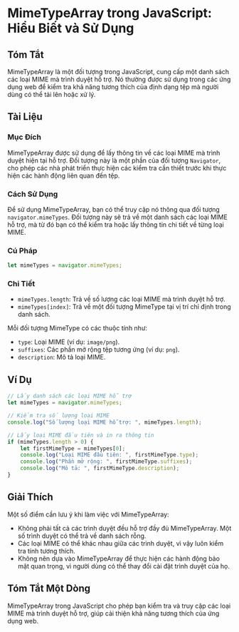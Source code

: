 <!--
Meta Description: # MimeTypeArray trong JavaScript: Hiểu Biết và Sử Dụng ## Tóm Tắt MimeTypeArray là một đối tượng trong JavaScript, cung cấp một danh sách các loại MIM...
Meta Keywords: các, loại, mime, mimetypes, mimetypearray
-->

# MimeTypeArray trong JavaScript: Hiểu Biết và Sử Dụng

## Tóm Tắt
MimeTypeArray là một đối tượng trong JavaScript, cung cấp một danh sách các loại MIME mà trình duyệt hỗ trợ. Nó thường được sử dụng trong các ứng dụng web để kiểm tra khả năng tương thích của định dạng tệp mà người dùng có thể tải lên hoặc xử lý.

## Tài Liệu
### Mục Đích
MimeTypeArray được sử dụng để lấy thông tin về các loại MIME mà trình duyệt hiện tại hỗ trợ. Đối tượng này là một phần của đối tượng `Navigator`, cho phép các nhà phát triển thực hiện các kiểm tra cần thiết trước khi thực hiện các hành động liên quan đến tệp.

### Cách Sử Dụng
Để sử dụng MimeTypeArray, bạn có thể truy cập nó thông qua đối tượng `navigator.mimeTypes`. Đối tượng này sẽ trả về một danh sách các loại MIME hỗ trợ, mà từ đó bạn có thể kiểm tra hoặc lấy thông tin chi tiết về từng loại MIME.

### Cú Pháp
```javascript
let mimeTypes = navigator.mimeTypes;
```

### Chi Tiết
- `mimeTypes.length`: Trả về số lượng các loại MIME mà trình duyệt hỗ trợ.
- `mimeTypes[index]`: Trả về một đối tượng MimeType tại vị trí chỉ định trong danh sách.

Mỗi đối tượng MimeType có các thuộc tính như:
- `type`: Loại MIME (ví dụ: `image/png`).
- `suffixes`: Các phần mở rộng tệp tương ứng (ví dụ: `png`).
- `description`: Mô tả loại MIME.

## Ví Dụ
```javascript
// Lấy danh sách các loại MIME hỗ trợ
let mimeTypes = navigator.mimeTypes;

// Kiểm tra số lượng loại MIME
console.log("Số lượng loại MIME hỗ trợ: ", mimeTypes.length);

// Lấy loại MIME đầu tiên và in ra thông tin
if (mimeTypes.length > 0) {
    let firstMimeType = mimeTypes[0];
    console.log("Loại MIME đầu tiên: ", firstMimeType.type);
    console.log("Phần mở rộng: ", firstMimeType.suffixes);
    console.log("Mô tả: ", firstMimeType.description);
}
```

## Giải Thích
Một số điểm cần lưu ý khi làm việc với MimeTypeArray:
- Không phải tất cả các trình duyệt đều hỗ trợ đầy đủ MimeTypeArray. Một số trình duyệt có thể trả về danh sách rỗng.
- Các loại MIME có thể khác nhau giữa các trình duyệt, vì vậy luôn kiểm tra tính tương thích.
- Không nên dựa vào MimeTypeArray để thực hiện các hành động bảo mật quan trọng, vì người dùng có thể thay đổi cài đặt trình duyệt của họ.

## Tóm Tắt Một Dòng
MimeTypeArray trong JavaScript cho phép bạn kiểm tra và truy cập các loại MIME mà trình duyệt hỗ trợ, giúp cải thiện khả năng tương thích của ứng dụng web.